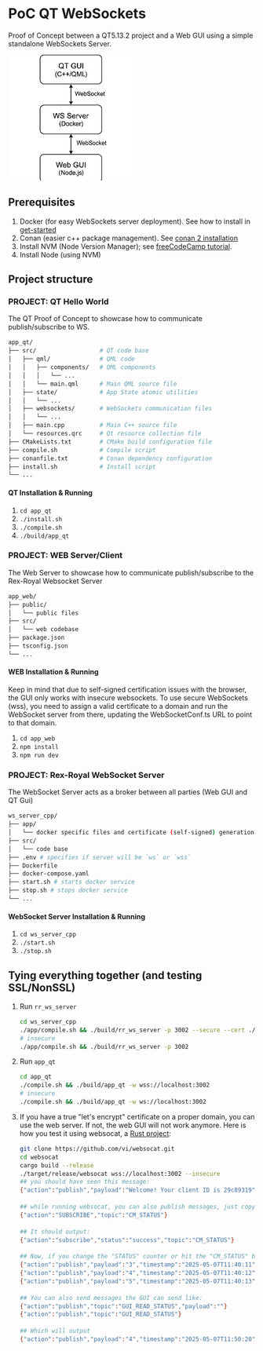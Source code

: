 # PoC QT WebSockets

Proof of Concept between a QT5.13.2 project and a Web GUI using a simple standalone WebSockets Server.

![Diagram](./docs/flowchart_diagram_of_poc_optimized.png)

## Prerequisites

1. Docker (for easy WebSockets server deployment). See how to install in [get-started](https://www.docker.com/get-started/)
2. Conan (easier c++ package management). See [conan 2 installation](https://docs.conan.io/2/installation.html)
3. Install NVM (Node Version Manager); see [freeCodeCamp tutorial](https://www.freecodecamp.org/news/node-version-manager-nvm-install-guide/).
4. Install Node (using NVM)

## Project structure

### PROJECT: QT Hello World

The QT Proof of Concept to showcase how to communicate publish/subscribe to WS.

```bash
app_qt/
├── src/                  # QT code base
│   ├── qml/              # QML code
│   │   ├── components/   # QML components
│   │   │   └── ...
│   │   └── main.qml      # Main QML source file
│   ├── state/            # App State atomic utilities
│   │   └── ...
│   ├── websockets/       # WebSockets communication files
│   │   └── ...
│   ├── main.cpp          # Main C++ source file
│   └── resources.qrc     # Qt resource collection file
├── CMakeLists.txt        # CMake build configuration file
├── compile.sh            # Compile script
├── conanfile.txt         # Conan dependency configuration
├── install.sh            # Install script
└── ...
```

#### QT Installation & Running

1. `cd app_qt`
2. `./install.sh`
3. `./compile.sh`
4. `./build/app_qt`

### PROJECT: WEB Server/Client

The Web Server to showcase how to communicate publish/subscribe to the Rex-Royal Websocket Server

```bash
app_web/
├── public/
│   └── public files
├── src/
│   └── web codebase
├── package.json
├── tsconfig.json
└── ...
```

#### WEB Installation & Running

Keep in mind that due to self-signed certification issues with the browser, the GUI only works with insecure websockets. To use secure WebSockets (wss), you need to assign a valid certificate to a domain and run the WebSocket server from there, updating the WebSocketConf.ts URL to point to that domain.

1. `cd app_web`
2. `npm install`
3. `npm run dev`

### PROJECT: Rex-Royal WebSocket Server

The WebSocket Server acts as a broker between all parties (Web GUI and QT Gui)

```bash
ws_server_cpp/
├── app/
│   └── docker specific files and certificate (self-signed) generation
├── src/
│   └── code base
├── .env # specifies if server will be `ws` or `wss`
├── Dockerfile
├── docker-compose.yaml
├── start.sh # starts docker service
├── stop.sh # stops docker service
└── ...
```

#### WebSocket Server Installation & Running

1. `cd ws_server_cpp`
2. `./start.sh`
3. `./stop.sh`

## Tying everything together (and testing SSL/NonSSL)

1. Run `rr_ws_server`

    ```bash
    cd ws_server_cpp
    ./app/compile.sh && ./build/rr_ws_server -p 3002 --secure --cert ./ssl/server.crt --key ./ssl/server.key
    # insecure
    ./app/compile.sh && ./build/rr_ws_server -p 3002
    ```

2. Run `app_qt`

    ```bash
    cd app_qt
    ./compile.sh && ./build/app_qt -w wss://localhost:3002
    # insecure
    ./compile.sh && ./build/app_qt -w ws://localhost:3002
    ```

3. If you have a true "let's encrypt" certificate on a proper domain, you can use the web server. If not, the web GUI will not work anymore. Here is how you test it using websocat, a [Rust project](https://www.rust-lang.org/tools/install):

    ```bash
    git clone https://github.com/vi/websocat.git
    cd websocat
    cargo build --release
    ./target/release/websocat wss://localhost:3002 --insecure
    ## you should have seen this message:
    {"action":"publish","payload":"Welcome! Your client ID is 29c89319","topic":"system"}

    ## while running websocat, you can also publish messages, just copy past the following:
    {"action":"SUBSCRIBE","topic":"CM_STATUS"}

    ## It should output:
    {"action":"subscribe","status":"success","topic":"CM_STATUS"}

    ## Now, if you change the "STATUS" counter or hit the "CM_STATUS" button, you should receive the following:
    {"action":"publish","payload":"3","timestamp":"2025-05-07T11:40:11","topic":"CM_STATUS"}
    {"action":"publish","payload":"4","timestamp":"2025-05-07T11:40:12","topic":"CM_STATUS"}
    {"action":"publish","payload":"5","timestamp":"2025-05-07T11:40:13","topic":"CM_STATUS"}

    ## You can also send messages the GUI can send like:
    {"action":"publish","topic":"GUI_READ_STATUS","payload":""}
    {"action":"publish","topic":"GUI_READ_STATUS"}

    ## Which will output
    {"action":"publish","payload":"4","timestamp":"2025-05-07T11:50:20","topic":"CM_STATUS"}
    ```

